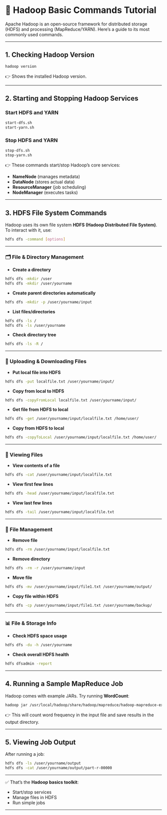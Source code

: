 # 🚀 Hadoop Basic Commands Tutorial

Apache Hadoop is an open-source framework for distributed storage (HDFS) and processing (MapReduce/YARN). Here’s a guide to its most commonly used commands.

---

## 1. Checking Hadoop Version

```bash
hadoop version
```

👉 Shows the installed Hadoop version.

---

## 2. Starting and Stopping Hadoop Services

### Start HDFS and YARN

```bash
start-dfs.sh
start-yarn.sh
```

### Stop HDFS and YARN

```bash
stop-dfs.sh
stop-yarn.sh
```

👉 These commands start/stop Hadoop’s core services:

* **NameNode** (manages metadata)
* **DataNode** (stores actual data)
* **ResourceManager** (job scheduling)
* **NodeManager** (executes tasks)

---

## 3. HDFS File System Commands

Hadoop uses its own file system **HDFS (Hadoop Distributed File System)**.
To interact with it, use:

```bash
hdfs dfs -command [options]
```

---

### 🗂 File & Directory Management

* **Create a directory**

```bash
hdfs dfs -mkdir /user
hdfs dfs -mkdir /user/yourname
```

* **Create parent directories automatically**

```bash
hdfs dfs -mkdir -p /user/yourname/input
```

* **List files/directories**

```bash
hdfs dfs -ls /
hdfs dfs -ls /user/yourname
```

* **Check directory tree**

```bash
hdfs dfs -ls -R /
```

---

### 📂 Uploading & Downloading Files

* **Put local file into HDFS**

```bash
hdfs dfs -put localfile.txt /user/yourname/input/
```

* **Copy from local to HDFS**

```bash
hdfs dfs -copyFromLocal localfile.txt /user/yourname/input/
```

* **Get file from HDFS to local**

```bash
hdfs dfs -get /user/yourname/input/localfile.txt /home/user/
```

* **Copy from HDFS to local**

```bash
hdfs dfs -copyToLocal /user/yourname/input/localfile.txt /home/user/
```

---

### 📝 Viewing Files

* **View contents of a file**

```bash
hdfs dfs -cat /user/yourname/input/localfile.txt
```

* **View first few lines**

```bash
hdfs dfs -head /user/yourname/input/localfile.txt
```

* **View last few lines**

```bash
hdfs dfs -tail /user/yourname/input/localfile.txt
```

---

### 🔧 File Management

* **Remove file**

```bash
hdfs dfs -rm /user/yourname/input/localfile.txt
```

* **Remove directory**

```bash
hdfs dfs -rm -r /user/yourname/input
```

* **Move file**

```bash
hdfs dfs -mv /user/yourname/input/file1.txt /user/yourname/output/
```

* **Copy file within HDFS**

```bash
hdfs dfs -cp /user/yourname/input/file1.txt /user/yourname/backup/
```

---

### 📊 File & Storage Info

* **Check HDFS space usage**

```bash
hdfs dfs -du -h /user/yourname
```

* **Check overall HDFS health**

```bash
hdfs dfsadmin -report
```

---

## 4. Running a Sample MapReduce Job

Hadoop comes with example JARs. Try running **WordCount**:

```bash
hadoop jar /usr/local/hadoop/share/hadoop/mapreduce/hadoop-mapreduce-examples-*.jar wordcount /user/yourname/input /user/yourname/output
```

👉 This will count word frequency in the input file and save results in the output directory.

---

## 5. Viewing Job Output

After running a job:

```bash
hdfs dfs -ls /user/yourname/output
hdfs dfs -cat /user/yourname/output/part-r-00000
```

---

✅ That’s the **Hadoop basics toolkit**:

* Start/stop services
* Manage files in HDFS
* Run simple jobs

---

